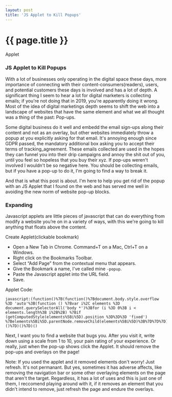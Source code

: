 ```yaml
---
layout: post
title: 'JS Applet to Kill Popups'
---
```


{{ page.title }}
================

<p class="meta">Applet</p>

### JS Applet to Kill Popups

With a lot of businesses only operating in the digital space these days, more importance of connecting with their content-consumers(readers), users, and potential customers these days is involved and has a lot of depth. A significant thing I seem to hear a lot for digital marketers is collecting emails; if you're not doing that in 2019, you're apparently doing it wrong. Most of the idea of digital marketings depth seems to shift the web into a landscape of websites that have the same element and what we all thought was a thing of the past: Pop-ups.

Some digital business do it well and embedd the email sign-ups along their content and not as an overlay, but other websites immediately throw a popup at you explicitly asking for that email. It's annoying enough since GDPR passed, the mandatory additional box asking you to accept their terms of tracking_agreement. These emails collected are used in the hopes they can funnel you into their drip campaigns and annoy the shit out of you, until you feel so hopeless that you buy their xyz. If pop-ups weren't involved I wouldn't be so negative here. You should be collecting emails, but if you have a pop-up to do it, I'm going to find a way to break it.

And that is what this post is about. I'm here to help you get rid of the popup with an JS Applet that I found on the web and has served me well in avoiding the new norm of website pop-up blocks.

### Expanding

Javascript applets are little pieces of javascript that can do everything from modify a website you’re on in a variety of ways, with this we're going to kill anything that floats above the content.

Create Applet(clickable bookmark)

- Open a New Tab in Chrome. Command+T on a Mac, Ctrl+T on a Windows.
- Right click on the Bookmarks Toolbar.
- Select “Add Page” from the contextual menu that appears.
- Give the Bookmark a name, I've called mine `-popup`.
- Paste the Javascript applet into the URL field.
- Save.

Applet Code:
```
javascript:(function()%7B(function()%7Bdocument.body.style.overflow %3D 'auto'%3B(function () %7Bvar i%2C elements %3D document.querySelectorAll('body *')%3Bfor (i %3D 0%3B i < elements.length%3B i%2B%2B) %7Bif (getComputedStyle(elements%5Bi%5D).position %3D%3D%3D 'fixed') %7Belements%5Bi%5D.parentNode.removeChild(elements%5Bi%5D)%3B%7D%7D%7D)()%7D)()%7D)()
```

Next, I want you to find a website that bugs you. After you visit it, write down using a scale from 1 to 10, your pain rating of your experience. Or really, just when the pop-up shows click the Applet. It should remove the pop-ups and overlays on the page!

Note: If you used the applet and it removed elements don't worry! Just refresh. It's not permanant. But yes, sometimes it has adverse affects, like removing the navigation bar or some other overlaying elements on the page that aren't the target. Regardless, it has a lot of uses and this is just one of them, I reccomend playing around with it, if it removes an element that you didn't intend to remove, just refresh the page and endure the overlays.
